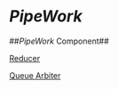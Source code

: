 *PipeWork*
============

##*PipeWork* Component##

[Reducer](PipeWork/doc/ja/reducer.md)

[Queue Arbiter](PipeWork/doc/ja/queue_arbiter.md)

